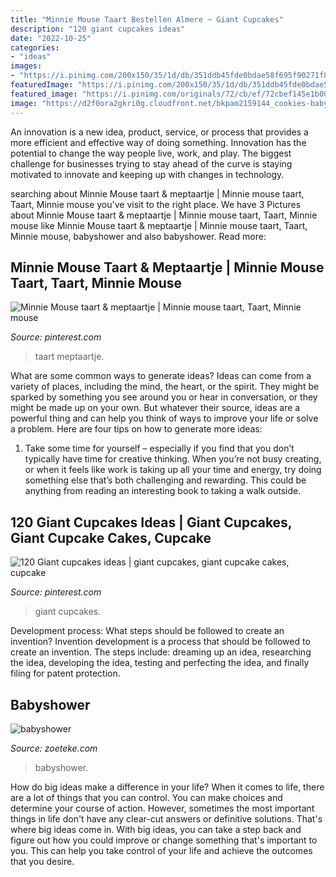 ```yaml
---
title: "Minnie Mouse Taart Bestellen Almere ~ Giant Cupcakes"
description: "120 giant cupcakes ideas"
date: "2022-10-25"
categories:
- "ideas"
images:
- "https://i.pinimg.com/200x150/35/1d/db/351ddb45fde0bdae58f695f90271f8ae.jpg"
featuredImage: "https://i.pinimg.com/200x150/35/1d/db/351ddb45fde0bdae58f695f90271f8ae.jpg"
featured_image: "https://i.pinimg.com/originals/72/cb/ef/72cbef145e1b009331a0213c19b07539.jpg"
image: "https://d2f0ora2gkri0g.cloudfront.net/bkpam2159144_cookies-babyx2psd.png"
---
```



An innovation is a new idea, product, service, or process that provides a more efficient and effective way of doing something. Innovation has the potential to change the way people live, work, and play. The biggest challenge for businesses trying to stay ahead of the curve is staying motivated to innovate and keeping up with changes in technology.

	

		
searching about Minnie Mouse taart &amp; meptaartje | Minnie mouse taart, Taart, Minnie mouse you've visit to the right place. We have 3 Pictures about Minnie Mouse taart &amp; meptaartje | Minnie mouse taart, Taart, Minnie mouse like Minnie Mouse taart &amp; meptaartje | Minnie mouse taart, Taart, Minnie mouse, babyshower and also babyshower. Read more:
		
    
## Minnie Mouse Taart &amp; Meptaartje | Minnie Mouse Taart, Taart, Minnie Mouse

<img loading=lazy src="https://i.pinimg.com/originals/72/cb/ef/72cbef145e1b009331a0213c19b07539.jpg" onerror="this.onerror=null;this.src='https://tse1.mm.bing.net/th?id=OIP._tr51uBXadU9RXyFy5-JvwAAAA&amp;pid=15.1';" alt="Minnie Mouse taart &amp; meptaartje | Minnie mouse taart, Taart, Minnie mouse">

_Source: pinterest.com_

>taart meptaartje. 

	

What are some common ways to generate ideas?
Ideas can come from a variety of places, including the mind, the heart, or the spirit. They might be sparked by something you see around you or hear in conversation, or they might be made up on your own. But whatever their source, ideas are a powerful thing and can help you think of ways to improve your life or solve a problem. Here are four tips on how to generate more ideas: 
1. Take some time for yourself – especially if you find that you don’t typically have time for creative thinking. When you’re not busy creating, or when it feels like work is taking up all your time and energy, try doing something else that’s both challenging and rewarding. This could be anything from reading an interesting book to taking a walk outside. 

    
## 120 Giant Cupcakes Ideas | Giant Cupcakes, Giant Cupcake Cakes, Cupcake

<img loading=lazy src="https://i.pinimg.com/200x150/35/1d/db/351ddb45fde0bdae58f695f90271f8ae.jpg" onerror="this.onerror=null;this.src='https://tse2.mm.bing.net/th?id=OIP.w2zC8_0uXjPSs4I3EWAtBAAAAA&amp;pid=15.1';" alt="120 Giant cupcakes ideas | giant cupcakes, giant cupcake cakes, cupcake">

_Source: pinterest.com_

>giant cupcakes. 

	

Development process: What steps should be followed to create an invention?
Invention development is a process that should be followed to create an invention. The steps include: dreaming up an idea, researching the idea, developing the idea, testing and perfecting the idea, and finally filing for patent protection.

    
## Babyshower

<img loading=lazy src="https://d2f0ora2gkri0g.cloudfront.net/bkpam2159144_cookies-babyx2psd.png" onerror="this.onerror=null;this.src='https://tse3.mm.bing.net/th?id=OIP.wbcoh6LSV8p3Gzul0OAlxAHaDp&amp;pid=15.1';" alt="babyshower">

_Source: zoeteke.com_

>babyshower. 

	

How do big ideas make a difference in your life?
When it comes to life, there are a lot of things that you can control. You can make choices and determine your course of action. However, sometimes the most important things in life don't have any clear-cut answers or definitive solutions. That's where big ideas come in. With big ideas, you can take a step back and figure out how you could improve or change something that's important to you. This can help you take control of your life and achieve the outcomes that you desire.

